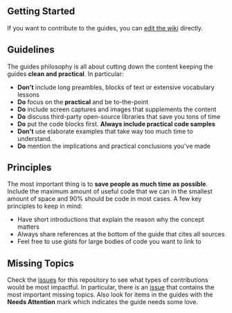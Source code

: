 ## Getting Started

If you want to contribute to the guides, you can [edit the wiki](https://github.com/codepath/ios_guides/wiki) directly.

## Guidelines

The guides philosophy is all about cutting down the content keeping the guides **clean and practical**. In particular:

 * **Don't** include long preambles, blocks of text or extensive vocabulary lessons
 * **Do** focus on the **practical** and be to-the-point
 * **Do** include screen captures and images that supplements the content 
 * **Do** discuss third-party open-source libraries that save you tons of time
 * **Do** put the code blocks first. **Always include practical code samples**
 * **Don't** use elaborate examples that take way too much time to understand.
 * **Do** mention the implications and practical conclusions you've made

## Principles

The most important thing is to **save people as much time as possible**. Include the maximum amount of useful code that we can in the smallest amount of space and 90% should be code in most cases. A few key principles to keep in mind:

 * Have short introductions that explain the reason why the concept matters
 * Always share references at the bottom of the guide that cites all sources
 * Feel free to use gists for large bodies of code you want to link to

## Missing Topics

Check the [issues](https://github.com/codepath/ios_guides/issues) for this repository to see what types of contributions would be most impactful. In particular, there is an [issue](https://github.com/codepath/ios_guides/issues/1) that contains the most important missing topics. Also look for items in the guides with the **Needs Attention** mark which indicates the guide needs some love.